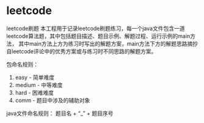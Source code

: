 # leetcode
leetcode刷题
本工程用于记录leetcode刷题练习，每一个java文件包含一道leetcode算法题，其中包括题目描述、题目示例、解题过程、运行示例的main方法，
其中main方法上方为练习时写出的解题方案，main方法下方的解题思路摘抄自leetcode评论中的优秀方案或与练习时不同思路的解题方案。

包命名规则：
  1. easy - 简单难度
  2. medium - 中等难度
  3. hard - 困难难度
  4. comm - 题目中涉及的辅助对象
  
java文件命名规则：
  题目名 + “_” + 题目序号
